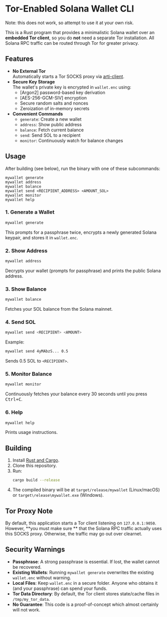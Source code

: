 # Tor-Enabled Solana Wallet CLI

Note: this does not work, so attempt to use it at your own risk.

This is a Rust program that provides a minimalistic Solana wallet over an **embedded Tor client**, so you do **not** need a separate Tor installation. All Solana RPC traffic can be routed through Tor for greater privacy.

## Features

- **No External Tor**  
  Automatically starts a Tor SOCKS proxy via [arti-client](https://docs.rs/arti-client/latest/arti_client/).  
- **Secure Key Storage**  
  The wallet's private key is encrypted in `wallet.enc` using:
  - [Argon2] password-based key derivation
  - [AES-256-GCM-SIV] encryption
  - Secure random salts and nonces
  - Zeroization of in-memory secrets
- **Convenient Commands**  
  - `generate`: Create a new wallet
  - `address`: Show public address
  - `balance`: Fetch current balance
  - `send`: Send SOL to a recipient
  - `monitor`: Continuously watch for balance changes

## Usage

After building (see below), run the binary with one of these subcommands:

```
mywallet generate
mywallet address
mywallet balance
mywallet send <RECIPIENT_ADDRESS> <AMOUNT_SOL>
mywallet monitor
mywallet help
```

### 1. Generate a Wallet
```bash
mywallet generate
```
This prompts for a passphrase twice, encrypts a newly generated Solana keypair, and stores it in `wallet.enc`.

### 2. Show Address
```bash
mywallet address
```
Decrypts your wallet (prompts for passphrase) and prints the public Solana address.

### 3. Show Balance
```bash
mywallet balance
```
Fetches your SOL balance from the Solana mainnet.

### 4. Send SOL
```bash
mywallet send <RECIPIENT> <AMOUNT>
```
Example:
```bash
mywallet send 4yMAbzS... 0.5
```
Sends 0.5 SOL to `<RECIPIENT>`.

### 5. Monitor Balance
```bash
mywallet monitor
```
Continuously fetches your balance every 30 seconds until you press <kbd>Ctrl+C</kbd>.

### 6. Help
```bash
mywallet help
```
Prints usage instructions.

## Building

1. Install [Rust and Cargo](https://www.rust-lang.org/tools/install).  
2. Clone this repository.  
3. Run:
   ```bash
   cargo build --release
   ```
4. The compiled binary will be at `target/release/mywallet` (Linux/macOS) or `target\release\mywallet.exe` (Windows).

## Tor Proxy Note

By default, this application starts a Tor client listening on `127.0.0.1:9050`. However, **you must make sure ** that the Solana RPC traffic actually uses this SOCKS proxy. Otherwise, the traffic may go out over clearnet.

## Security Warnings

- **Passphrase**: A strong passphrase is essential. If lost, the wallet cannot be recovered.  
- **Existing Wallets**: Running `mywallet generate` overwrites the existing `wallet.enc` without warning.  
- **Local Files**: Keep `wallet.enc` in a secure folder. Anyone who obtains it (and your passphrase) can spend your funds.  
- **Tor Data Directory**: By default, the Tor client stores state/cache files in `/tmp/my_tor_data`.
- **No Guarantee**: This code is a proof-of-concept which almost certainly will not work.
